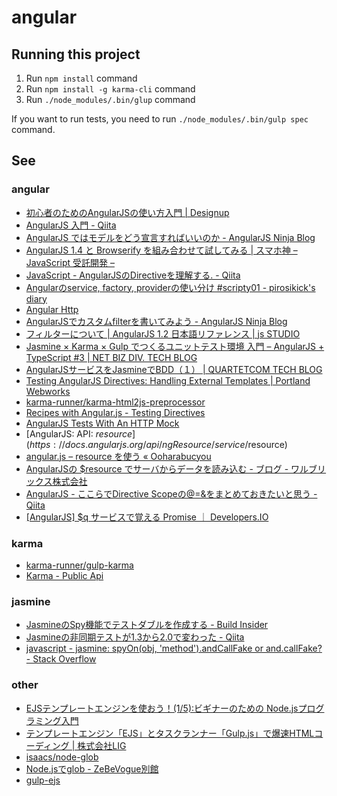 # angular

## Running this project

1. Run `npm install` command
1. Run `npm install -g karma-cli` command
1. Run `./node_modules/.bin/glup` command

If you want to run tests, you need to run `./node_modules/.bin/gulp spec` command.

## See

### angular

* [初心者のためのAngularJSの使い方入門 | Designup](http://designup.jp/angularjs-getstarted-337/)
* [AngularJS 入門 - Qiita](http://qiita.com/lga0503/items/d8efddcad2574e1938f1#2-4)
* [AngularJS ではモデルをどう宣言すればいいのか - AngularJS Ninja Blog](http://angularjsninja.com/blog/2013/08/28/how-to-declare-models/)
* [AngularJS 1.4 と Browserify を組み合わせて試してみる | スマホ神 – JavaScript 受託開発 –](http://smart.ataglance.jp/2015-03-26-try-angularjs-1-4-with-browserify/)
* [JavaScript - AngularJSのDirectiveを理解する. - Qiita](http://qiita.com/Quramy/items/dd4e7d2693c32d92048c)
* [Angularのservice, factory, providerの使い分け #scripty01 - pirosikick's diary](http://pirosikick.hateblo.jp/entry/2014/09/17/064939)
* [Angular Http](http://www.w3schools.com/angular/angular_http.asp)
* [AngularJSでカスタムfilterを書いてみよう - AngularJS Ninja Blog](http://angularjsninja.com/blog/2013/11/09/angularjs-filter/)
* [フィルターについて | AngularJS 1.2 日本語リファレンス | js STUDIO](http://js.studio-kingdom.com/angularjs/guide/filter)
* [Jasmine × Karma × Gulp でつくるユニットテスト環境 入門 – AngularJS + TypeScript #3 | NET BIZ DIV. TECH BLOG](http://tech.recruit-mp.co.jp/front-end/post-5299/)
* [AngularJSサービスをJasmineでBDD（１） | QUARTETCOM TECH BLOG](http://tech.quartetcom.co.jp/2015/02/26/angular-jasmine-bdd-01/)
* [Testing AngularJS Directives: Handling External Templates | Portland Webworks](http://www.portlandwebworks.com/blog/testing-angularjs-directives-handling-external-templates)
* [karma-runner/karma-html2js-preprocessor](https://github.com/karma-runner/karma-html2js-preprocessor)
* [Recipes with Angular.js - Testing Directives](http://fdietz.github.io/recipes-with-angular-js/directives/testing-directives.html)
* [AngularJS Tests With An HTTP Mock](http://odetocode.com/blogs/scott/archive/2013/06/11/angularjs-tests-with-an-http-mock.aspx)
* [AngularJS: API: $resource](https://docs.angularjs.org/api/ngResource/service/$resource)
* [angular.js – resource を使う « Ooharabucyou](http://www.bucyou.net/blog/1108)
* [AngularJSの $resource でサーバからデータを読み込む - ブログ - ワルブリックス株式会社](http://www.walbrix.com/jp/blog/2014-01-angularjs-resource.html)
* [AngularJS - ここらでDirective Scopeの@=&をまとめておきたいと思う - Qiita](http://qiita.com/armorik83/items/72f12cb3a6f040fb8364)
* [[AngularJS] $q サービスで覚える Promise ｜ Developers.IO](http://dev.classmethod.jp/client-side/javascript/angularjs-q-promise/)

### karma

* [karma-runner/gulp-karma](https://github.com/karma-runner/gulp-karma)
* [Karma - Public Api](https://karma-runner.github.io/0.13/dev/public-api.html)

### jasmine

* [JasmineのSpy機能でテストダブルを作成する - Build Insider](http://www.buildinsider.net/web/bookjslib111/109)
* [Jasmineの非同期テストが1.3から2.0で変わった - Qiita](http://qiita.com/sassy_watson/items/7b3cab6062186d088cdd)
* [javascript - jasmine: spyOn(obj, 'method').andCallFake or and.callFake? - Stack Overflow](http://stackoverflow.com/questions/22041745/jasmine-spyonobj-method-andcallfake-or-and-callfake)

### other

* [EJSテンプレートエンジンを使おう！(1/5):ビギナーのための Node.jsプログラミング入門](http://libro.tuyano.com/index3?id=1135003)
* [テンプレートエンジン「EJS」とタスクランナー「Gulp.js」で爆速HTMLコーディング | 株式会社LIG](http://liginc.co.jp/web/html-css/html/144170)
* [isaacs/node-glob](https://github.com/isaacs/node-glob)
* [Node.jsでglob - ZeBeVogue別館](http://d.hatena.ne.jp/zebevogue/20120807/1344291175)
* [gulp-ejs](https://www.npmjs.com/package/gulp-ejs)
